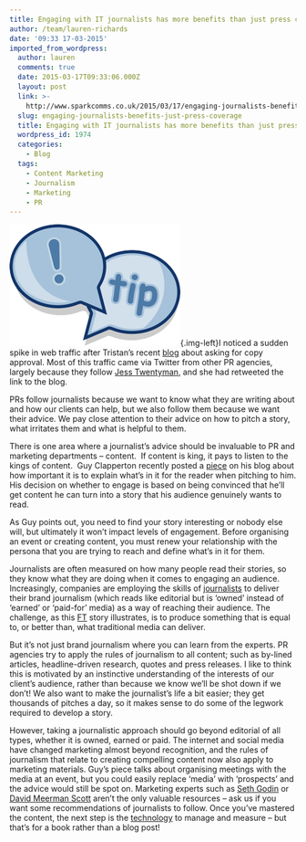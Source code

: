 ```yaml
---
title: Engaging with IT journalists has more benefits than just press coverage
author: /team/lauren-richards
date: '09:33 17-03-2015'
imported_from_wordpress:
  author: lauren
  comments: true
  date: 2015-03-17T09:33:06.000Z
  layout: post
  link: >-
    http://www.sparkcomms.co.uk/2015/03/17/engaging-journalists-benefits-just-press-coverage/
  slug: engaging-journalists-benefits-just-press-coverage
  title: Engaging with IT journalists has more benefits than just press coverage
  wordpress_id: 1974
  categories:
    - Blog
  tags:
    - Content Marketing
    - Journalism
    - Marketing
    - PR
---
```


![Advice](Advice-300x213.png){.img-left}I noticed a sudden spike in web traffic after Tristan’s recent [blog](http://www.sparkcomms.co.uk/2015/02/26/can-copy-approval-5-ways-prevent-coverage-killer-question-cropping/) about asking for copy approval. Most of this traffic came via Twitter from other PR agencies, largely because they follow [Jess Twentyman](https://twitter.com/jtwentyman), and she had retweeted the link to the blog. 

PRs follow journalists because we want to know what they are writing about and how our clients can help, but we also follow them because we want their advice. We pay close attention to their advice on how to pitch a story, what irritates them and what is helpful to them.

There is one area where a journalist’s advice should be invaluable to PR and marketing departments – content.  If content is king, it pays to listen to the kings of content.  Guy Clapperton recently posted a [piece](http://guyclappertonmedia.com/2015/02/18/pitching-its-not-about-you-or-your-client/) on his blog about how important it is to explain what’s in it for the reader when pitching to him. His decision on whether to engage is based on being convinced that he’ll get content he can turn into a story that his audience genuinely wants to read. 

As Guy points out, you need to find your story interesting or nobody else will, but ultimately it won’t impact levels of engagement. Before organising an event or creating content, you must renew your relationship with the persona that you are trying to reach and define what’s in it for them.  

Journalists are often measured on how many people read their stories, so they know what they are doing when it comes to engaging an audience. Increasingly, companies are employing the skills of [journalists](http://www.news-sap.com/author/paultaylor/) to deliver their brand journalism (which reads like editorial but is ‘owned’ instead of ‘earned’ or ‘paid-for’ media) as a way of reaching their audience. The challenge, as this [FT](http://www.ft.com/cms/s/2/937b06c2-3ebd-11e4-adef-00144feabdc0.htmlis) story illustrates, is to produce something that is equal to, or better than, what traditional media can deliver.

But it’s not just brand journalism where you can learn from the experts. PR agencies try to apply the rules of journalism to all content; such as by-lined articles, headline-driven research, quotes and press releases. I like to think this is motivated by an instinctive understanding of the interests of our client’s audience, rather than because we know we’ll be shot down if we don’t! We also want to make the journalist’s life a bit easier; they get thousands of pitches a day, so it makes sense to do some of the legwork required to develop a story.

However, taking a journalistic approach should go beyond editorial of all types, whether it is owned, earned or paid. The internet and social media have changed marketing almost beyond recognition, and the rules of journalism that relate to creating compelling content now also apply to marketing materials. Guy’s piece talks about organising meetings with the media at an event, but you could easily replace ‘media’ with ‘prospects’ and the advice would still be spot on. Marketing experts such as [Seth Godin](http://sethgodin.typepad.com/) or [David Meerman Scott](http://www.davidmeermanscott.com/) aren’t the only valuable resources – ask us if you want some recommendations of journalists to follow. Once you’ve mastered the content, the next step is the [technology](http://www.forbes.com/sites/johnrampton/2014/12/22/10-ways-content-will-change-in-2015/) to manage and measure – but that’s for a book rather than a blog post!
